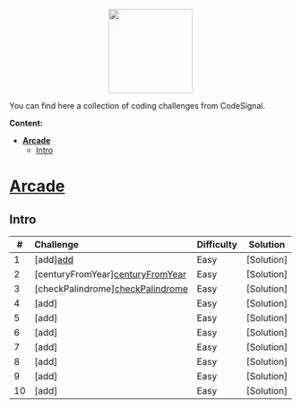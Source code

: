 <p align="center">
    <a href="https://app.codesignal.com/profile/pogryziony" target="_blank">
        <img height=150 src="https://codesignal.s3.amazonaws.com/uploads/1554773267198/logo_white.svg">
    </a>


You can find here a collection of coding challenges from CodeSignal.

**Content:**

 - [**Arcade**](#Arcade)
    - [Intro](#Intro)



# <u>Arcade</u>

## Intro

| #    | Challenge                                                    | Difficulty | Solution                                                     |
| ---- | :----------------------------------------------------------- | :--------- | ------------------------------------------------------------ |
| 1    | [add]<a href="https://app.codesignal.com/arcade/intro/level-1/jwr339Kq6e3LQTsfa">add</a>| Easy       | [Solution] |
| 2    | [centuryFromYear]<a href="https://app.codesignal.com/arcade/intro/level-1/egbueTZRRL5Mm4TXN">centuryFromYear</a>| Easy       | [Solution] |
| 3    | [checkPalindrome]<a href="https://app.codesignal.com/arcade/intro/level-1/s5PbmwxfECC52PWyQ">checkPalindrome</a>| Easy       | [Solution] |
| 4    | [add]<a href=""></a>| Easy       | [Solution] |
| 5    | [add]<a href=""></a>| Easy       | [Solution] |
| 6    | [add]<a href=""></a>| Easy       | [Solution] |
| 7    | [add]<a href=""></a>| Easy       | [Solution] |
| 8    | [add]<a href=""></a>| Easy       | [Solution] |
| 9    | [add]<a href=""></a>| Easy       | [Solution] |
| 10    | [add]<a href=""></a>| Easy       | [Solution] |
